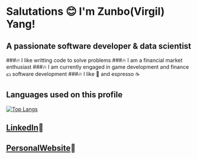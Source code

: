 # **Salutations :blush: I'm Zunbo(Virgil) Yang!**
## A passionate software developer & data scientist
  ###:fire: I like writting code to solve problems
  ###:fire: I am a financial market enthusiast
  ###:fire: I am currently engaged in game development and finance :dollar: software development
  ###:fire: I like :pizza: and espresso :coffee: 
## Languages used on this profile
[![Top Langs](https://github-readme-stats.vercel.app/api/top-langs/?username=Virgil525)](https://github.com/anuraghazra/github-readme-stats)
## **[LinkedIn](www.linkedin.com/in/zunbo-yang-0676bb205):link:**
## **[PersonalWebsite](https://virgil525.github.io/PersonalWebsite/):link:** 

